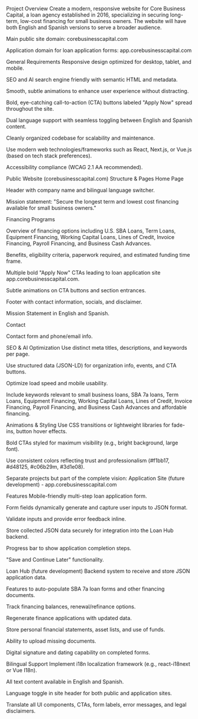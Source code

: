 Project Overview
Create a modern, responsive website for Core Business Capital, a loan agency established in 2016, specializing in securing long-term, low-cost financing for small business owners. The website will have both English and Spanish versions to serve a broader audience.

Main public site domain: corebusinesscapital.com

Application domain for loan application forms: app.corebusinesscapital.com

General Requirements
Responsive design optimized for desktop, tablet, and mobile.

SEO and AI search engine friendly with semantic HTML and metadata.

Smooth, subtle animations to enhance user experience without distracting.

Bold, eye-catching call-to-action (CTA) buttons labeled "Apply Now" spread throughout the site.

Dual language support with seamless toggling between English and Spanish content.

Cleanly organized codebase for scalability and maintenance.

Use modern web technologies/frameworks such as React, Next.js, or Vue.js (based on tech stack preferences).

Accessibility compliance (WCAG 2.1 AA recommended).

Public Website (corebusinesscapital.com)
Structure & Pages
Home Page

Header with company name and bilingual language switcher.

Mission statement: "Secure the longest term and lowest cost financing available for small business owners."

Financing Programs

Overview of financing options including U.S. SBA Loans, Term Loans, Equipment Financing, Working Capital Loans, Lines of Credit, Invoice Financing, Payroll Financing, and Business Cash Advances.

Benefits, eligibility criteria, paperwork required, and estimated funding time frame.

Multiple bold "Apply Now" CTAs leading to loan application site app.corebusinesscapital.com.

Subtle animations on CTA buttons and section entrances.

Footer with contact information, socials, and disclaimer.

Mission Statement in English and Spanish.

Contact

Contact form and phone/email info.

SEO & AI Optimization
Use distinct meta titles, descriptions, and keywords per page.

Use structured data (JSON-LD) for organization info, events, and CTA buttons.

Optimize load speed and mobile usability.

Include keywords relevant to small business loans, SBA 7a loans, Term Loans, Equipment Financing, Working Capital Loans, Lines of Credit, Invoice Financing, Payroll Financing, and Business Cash Advances and affordable financing.

Animations & Styling
Use CSS transitions or lightweight libraries for fade-ins, button hover effects.

Bold CTAs styled for maximum visibility (e.g., bright background, large font).

Use consistent colors reflecting trust and professionalism (#f1bb17, #d48125, #c06b29m, #3d1e08).

Separate projects but part of the complete vision:
Application Site (future development) - app.corebusinesscapital.com

Features
Mobile-friendly multi-step loan application form.

Form fields dynamically generate and capture user inputs to JSON format.

Validate inputs and provide error feedback inline.

Store collected JSON data securely for integration into the Loan Hub backend.

Progress bar to show application completion steps.

"Save and Continue Later" functionality.

Loan Hub (future development)
Backend system to receive and store JSON application data.

Features to auto-populate SBA 7a loan forms and other financing documents.

Track financing balances, renewal/refinance options.

Regenerate finance applications with updated data.

Store personal financial statements, asset lists, and use of funds.

Ability to upload missing documents.

Digital signature and dating capability on completed forms.

Bilingual Support
Implement i18n localization framework (e.g., react-i18next or Vue I18n).

All text content available in English and Spanish.

Language toggle in site header for both public and application sites.

Translate all UI components, CTAs, form labels, error messages, and legal disclaimers.